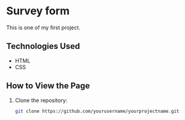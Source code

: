 # Survey form

This is one of my first project.


## Technologies Used

- HTML
- CSS

## How to View the Page

1. Clone the repository:
   ```bash
   git clone https://github.com/yourusername/yourprojectname.git
